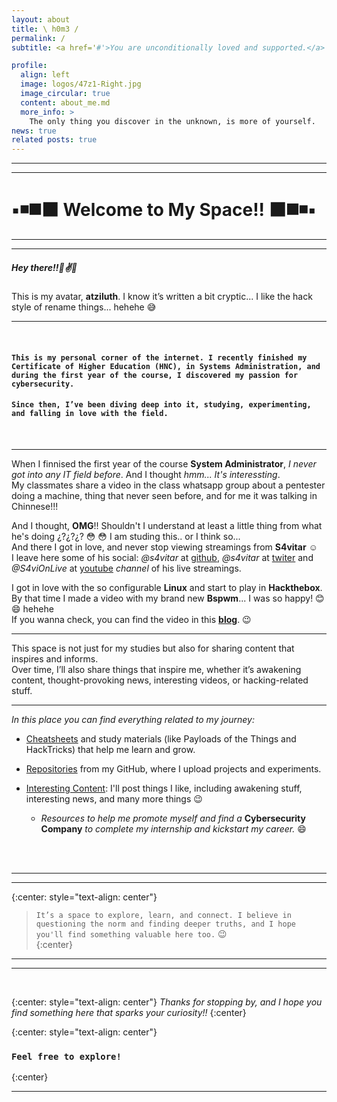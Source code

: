 ```yaml
---
layout: about
title: \ h0m3 /
permalink: /
subtitle: <a href='#'>You are unconditionally loved and supported.</a>

profile:
  align: left
  image: logos/47z1-Right.jpg
  image_circular: true
  content: about_me.md
  more_info: >
    The only thing you discover in the unknown, is more of yourself.
news: true
related posts: true
---
```


---

---

# :black_small_square::black_medium_small_square::black_medium_square::black_large_square: Welcome to My Space!! :black_large_square::black_medium_square::black_medium_small_square::black_small_square:

---

---

##### Hey there!!:wave::v::sparkling_heart:<br>

This is my avatar, **atziluth**. I know it’s written a bit cryptic... I like the hack style of rename things... hehehe :sweat_smile:
<br>

---

<br>

#### `This is my personal corner of the internet. I recently finished my Certificate of Higher Education (HNC), in Systems Administration, and during the first year of the course, I discovered my passion for cybersecurity. `

#### `Since then, I’ve been diving deep into it, studying, experimenting, and falling in love with the field.`

<br>

---

When I finnised the first year of the course **System Administrator**, _I never got into any IT field before_. And I thought _hmm... It's interessting_. <br>
My classmates share a video in the class whatsapp group about a pentester doing a machine, thing that never seen before, and for me it was talking in Chinnese!!!<br>

And I thought, **OMG**!! Shouldn't I understand at least a little thing from what he's doing ¿?¿?¿? :flushed: :flushed: I am studing this.. or I think so... <br>
And there I got in love, and never stop viewing streamings from **S4vitar** :relaxed:<br>
I leave here some of his social: _@s4vitar_ at [github](https://github.com/s4vitar), _@s4vitar_ at [twiter](https://x.com/s4vitar?lang=en) and _@S4viOnLive_
at [youtube](https://www.youtube.com/channel/UCgzsRmCl4BU-QmSVC4jFOlg) _channel_ of his live streamings.<br>

I got in love with the so configurable **Linux** and start to play in **Hackthebox**.<br>
By that time I made a video with my brand new **Bspwm**... I was so happy! :blush: :smile: hehehe<br>
If you wanna check, you can find the video in this **[blog](/blog/2021/first_contact_with-bspwm/)**. :wink:

---

This space is not just for my studies but also for sharing content that inspires and informs. <br> Over time, I’ll also share things that inspire me, whether it’s awakening content, thought-provoking news, interesting videos, or hacking-related stuff.<br>

---

_In this place you can find everything related to my journey:_

- [Cheatsheets](/docs) and study materials (like Payloads of the Things and HackTricks) that help me learn and grow.

- [Repositories](repos) from my GitHub, where I upload projects and experiments.

- [Interesting Content](news): I'll post things I like, including awakening stuff, interesting news, and many more things :wink:<br>
  - _Resources to help me promote myself and find a_ **Cybersecurity Company** _to complete my internship and kickstart my career._ :smile: <br><br>

<br>

---

---

{:center: style="text-align: center"}

> `It’s a space to explore, learn, and connect. I believe in questioning the norm and finding deeper truths, and I hope you'll find something valuable here too.` :wink: <br>
> {:center}

---

---

<br>

{:center: style="text-align: center"}
_Thanks for stopping by, and I hope you find something here that sparks your curiosity!!_
{:center}

{:center: style="text-align: center"}

### **`Feel free to explore!`**

{:center}

---
